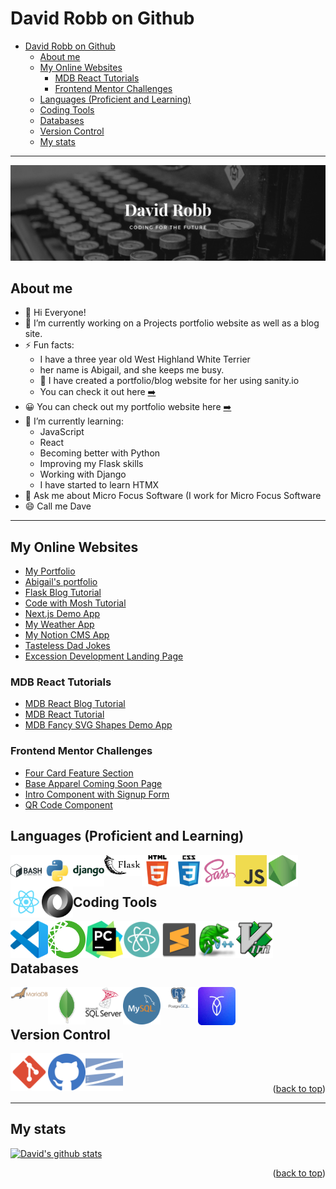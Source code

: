 # David Robb on Github

<div id="top"></div>

<!--
** drobb2020/drobb2020 ** is a ✨ _special_ ✨ repository because its `README.md` (this file) appears on your GitHub profile. -->

- [David Robb on Github](#david-robb-on-github)
  - [About me](#about-me)
  - [My Online Websites](#my-online-websites)
    - [MDB React Tutorials](#mdb-react-tutorials)
    - [Frontend Mentor Challenges](#frontend-mentor-challenges)
  - [Languages (Proficient and Learning)](#languages-proficient-and-learning)
  - [Coding Tools](#coding-tools)
  - [Databases](#databases)
  - [Version Control](#version-control)
  - [My stats](#my-stats)

---

![Banner](./img/drobb_banner.png)

## About me

- 👋 Hi Everyone!
- 🔭 I’m currently working on a Projects portfolio website as well as a blog site.
- ⚡ Fun facts:
  - I have a three year old West Highland White Terrier
  - her name is Abigail, and she keeps me busy.
  - 🐶 I have created a portfolio/blog website for her using sanity.io
  - You can check it out here [➡️](https://abigailportfolio.netlify.app)
- 😀 You can check out my portfolio website here [➡️][portfolio]
- 🌱 I’m currently learning:
  - JavaScript
  - React
  - Becoming better with Python
  - Improving my Flask skills
  - Working with Django
  - I have started to learn HTMX
- 💬 Ask me about Micro Focus Software (I work for Micro Focus Software
- 😄 Call me Dave

---

## My Online Websites

- [My Portfolio][portfolio]
- [Abigail's portfolio][web1]
- [Flask Blog Tutorial][web2]
- [Code with Mosh Tutorial][web5]
- [Next.js Demo App][web7]
- [My Weather App][web8]
- [My Notion CMS App][web9]
- [Tasteless Dad Jokes][web11]
- [Excession Development Landing Page][web12]

### MDB React Tutorials

- [MDB React Blog Tutorial][web3]
- [MDB React Tutorial][web4]
- [MDB Fancy SVG Shapes Demo App][web10]

### Frontend Mentor Challenges

- [Four Card Feature Section][web13]
- [Base Apparel Coming Soon Page][web14]
- [Intro Component with Signup Form][web15]
- [QR Code Component][web16]

## Languages (Proficient and Learning)

<img align="left" alt="bash" title="Bash Scripting" width="50px" src="https://raw.githubusercontent.com/github/explore/80688e429a7d4ef2fca1e82350fe8e3517d3494d/topics/bash/bash.png" />
<img align="left" alt="Python" title="Python 3.x" width=50px src="https://raw.githubusercontent.com/github/explore/80688e429a7d4ef2fca1e82350fe8e3517d3494d/topics/python/python.png" />
<img align="left" alt="Python" title="Django 3.x" width=50px src="https://raw.githubusercontent.com/github/explore/80688e429a7d4ef2fca1e82350fe8e3517d3494d/topics/django/django.png" />
<img align="left" alt="flask" title="Flask" width="60px" src="./img/flask.png" />
<!-- <img align="left" alt="Flask" title="Flask 2.x" width=50px src="https://raw.githubusercontent.com/github/explore/80688e429a7d4ef2fca1e82350fe8e3517d3494d/topics/flask/flask.png" /> -->
<img align="left" alt="HTML5" title="HTML 5" width="50px" src="https://raw.githubusercontent.com/github/explore/80688e429a7d4ef2fca1e82350fe8e3517d3494d/topics/html/html.png" />
<img align="left" alt="CSS3" title="CSS 3" width="50px" src="https://raw.githubusercontent.com/github/explore/80688e429a7d4ef2fca1e82350fe8e3517d3494d/topics/css/css.png" />
<img align="left" alt="Sass" title="Dart SASS" width="50px" src="https://raw.githubusercontent.com/github/explore/80688e429a7d4ef2fca1e82350fe8e3517d3494d/topics/sass/sass.png" />
<img align="left" alt="JavaScript" title="JavaScript" width="50px" src="https://raw.githubusercontent.com/github/explore/80688e429a7d4ef2fca1e82350fe8e3517d3494d/topics/javascript/javascript.png" />
<img align="left" alt="Node.js" title="Node.js" width="50px" src="https://raw.githubusercontent.com/github/explore/80688e429a7d4ef2fca1e82350fe8e3517d3494d/topics/nodejs/nodejs.png" />
<img align="left" alt="React" title="React 17.x" width="50px" src="https://raw.githubusercontent.com/github/explore/80688e429a7d4ef2fca1e82350fe8e3517d3494d/topics/react/react.png" />
<img align="left" alt="json" title="JavaScript Object Notation" width="50px" src="https://raw.githubusercontent.com/github/explore/80688e429a7d4ef2fca1e82350fe8e3517d3494d/topics/json/json.png" /><br /><br />

## Coding Tools

<img align="left" alt="Visual Studio Code" title="Visual Studio Code" width="60px" src="https://raw.githubusercontent.com/github/explore/80688e429a7d4ef2fca1e82350fe8e3517d3494d/topics/visual-studio-code/visual-studio-code.png" />
<img align="left" alt="Anaconda" title="Anaconda" width="60px" src="./img/anaconda.png" />
<img align="left" alt="PyCharm" title="PyCharm" width="60px" src="./img/PyCharm.png" />
<img align="left" alt="Atom" title="Atom" width="60px" src="./img/atom.png" />
<img align="left" alt="Sublime Text" title="Sublime Text" width="60px" src="./img/sublimetext.png" />
<img align="left" alt="Notepad++" title="Notepad++" width="60px" src="./img/notepadplusplus.png" />
<img align="left" alt="Vim" title="VIM on Linux" width="60px" src="./img/vim.png" /><br /><br />

## Databases

<img align="left" alt="MariaDB" title="MariaDB" width="60px" src="./img/mariadb.png" />

<img align="left" alt="MongoDB" title="MongoDB" width="60px" src="./img/mongodb.png" />

<img align="left" alt="Microsoft SQL Server" title="MS SQL Server" width="60px" src="./img/microsoft-sql-server.png" />

<img align="left" alt="mySQL" title="mySQL" width="60px" src="./img/mysql.png" />

<img align="left" alt="Postgres" title="PostgreSQL" width="60px" src="./img/postgresql.png" />

<img align="left" alt="CockroachDB" title="CockroachDB" width="60px" src="./img/cockroachdb.png" /><br /><br />

## Version Control

<img align="left" alt="Git" title="Git" width="60px" src="./img/git.png" />
<img align="left" alt="GitHub" title="GitHub" width="60px" src="./img/github.png" />

<img align="left" alt="Subversion" title="Subversion" width="60px" src="./img/subversion.png" />
<br /><br />

<p align="right">(<a href="#top">back to top</a>)</p>

---

## My stats

[![David's github stats](https://github-readme-stats.vercel.app/api?username=drobb2020)](https://github.com/drobb2020/github-readme-stats)

<p align="right">(<a href="#top">back to top</a>)</p>

<!-- [![Top Langs](https://github-readme-stats.vercel.app/api/top-langs/?username=drobb2020&exclude_repo=github-readme-stats,drobb2020.github.io)](https://github.com/drobb2020/github-readme-stats) -->

<!-- Common Links -->

[facebook]: https://www.facebook.com/david.robb.2012
[linkedin]: https://www.linkedin.com/in/david-robb-42436a20/
[twitter]: https://twitter.com/DavidRobb2
[portfolio]: https://davidrobb2021.tech "David Robb portfolio"
[web1]: https://abigailportfolio.netlify.app/ "Abigail's Portfolio"
[web2]: https://flaskerdrobb.herokuapp.com/ "Flask Blog Tutorial"
[web3]: https://davidrobb-bs5-react-page.mdbgo.io/ "MDB React Blog Tutorial"
[web4]: https://davidrobb-mdb5-free-react.mdbgo.io/ "MDB React Tutorial"
[web5]: https://relaxed-bell-1f0735.netlify.app/ "Code with Mosh Tutorial"
[web6]: https://6182ab6e0ac571fe22a0d62a--boring-nobel-8b5363.netlify.app/ "My Notes App"
[web7]: https://next-js-tutorial-drobb2020.vercel.app/ "Next.js Demo App"
[web8]: https://root-weather-app-v1.herokuapp.com/ "My Weather App"
[web9]: https://inspiring-archimedes-b42227.netlify.app/ "My Notion Cards"
[web10]: https://davidrobb-fancy_svg_shapes.mdbgo.io/ "MDB SVG Tutorial"
[web11]: https://vibrant-yalow-39f59a.netlify.app/ "Tasteless Dad Jokes"
[web12]: http://oneexcessionlab.tech/ "My development website"
[web13]: https://superlative-hummingbird-4d3dac.netlify.app/ "Frontend Mentor Challenge"
[web14]: https://magenta-unicorn-ba6e6a.netlify.app/ "Frontend Mentor Challenge"
[web15]: https://teal-begonia-502d6b.netlify.app/ "Frontend Mentor Challenge"
[web16]: https://comforting-cat-e32074.netlify.app/ "Frontend Mentor Challenge"
